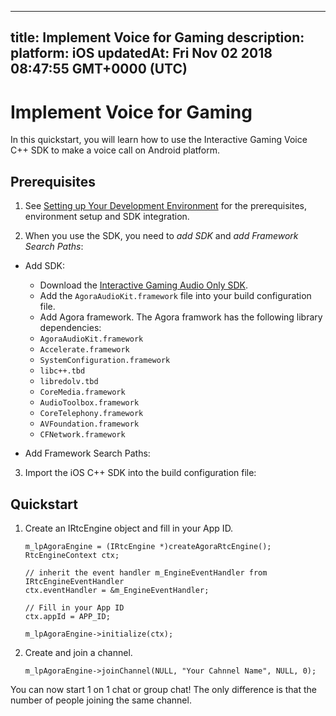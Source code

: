 
---
title: Implement Voice for Gaming
description: 
platform: iOS
updatedAt: Fri Nov 02 2018 08:47:55 GMT+0000 (UTC)
---
# Implement Voice for Gaming
In this quickstart, you will learn how to use the Interactive Gaming Voice C++ SDK to make a voice call on Android platform.

## Prerequisites

1.  See [Setting up Your Development Environment](https://docs.agora.io/en/Voice/ios_audio?platform=iOS) for the prerequisites, environment setup and SDK integration.

2.  When you use the SDK, you need to *add SDK* and *add Framework Search Paths*:

-   Add SDK:

     -   Download the [Interactive Gaming Audio Only SDK](https://docs.agora.io/en/Agora%20Platform/downloads).
     -   Add the `AgoraAudioKit.framework` file into your build configuration file.
     -   Add Agora framework. The Agora framwork has the following library dependencies:

      * `AgoraAudioKit.framework`
      * `Accelerate.framework`
      * `SystemConfiguration.framework`
      * `libc++.tbd`
      * `libredolv.tbd`
      * `CoreMedia.framework`
      * `AudioToolbox.framework`
      * `CoreTelephony.framework`
      * `AVFoundation.framework`
      * `CFNetwork.framework`
  
-   Add Framework Search Paths:

3.  Import the iOS C++ SDK into the build configuration file:

  
## Quickstart

1.  Create an IRtcEngine object and fill in your App ID.

	```
	m_lpAgoraEngine = (IRtcEngine *)createAgoraRtcEngine();
	RtcEngineContext ctx;

	// inherit the event handler m_EngineEventHandler from IRtcEngineEventHandler
	ctx.eventHandler = &m_EngineEventHandler;

	// Fill in your App ID
	ctx.appId = APP_ID;

	m_lpAgoraEngine->initialize(ctx);
	```

2.  Create and join a channel.

	```
	m_lpAgoraEngine->joinChannel(NULL, "Your Cahnnel Name", NULL, 0);
	```

You can now start 1 on 1 chat or group chat! The only difference is that the number of people joining the same channel.


